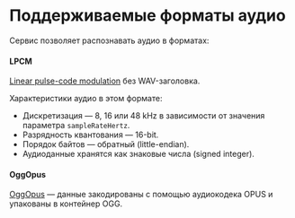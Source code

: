 # Поддерживаемые форматы аудио

Сервис позволяет распознавать аудио в форматах:

#### LPCM

[Linear pulse-code modulation](https://en.wikipedia.org/wiki/Pulse-code_modulation) без WAV-заголовка.

Характеристики аудио в этом формате:
* Дискретизация — 8, 16 или 48 kHz в зависимости от значения параметра `sampleRateHertz`.
* Разрядность квантования — 16-bit.
* Порядок байтов — обратный (little-endian).
* Аудиоданные хранятся как знаковые числа (signed integer).

#### OggOpus

[OggOpus](https://wiki.xiph.org/OggOpus) — данные закодированы с помощью аудиокодека OPUS и упакованы в контейнер OGG.